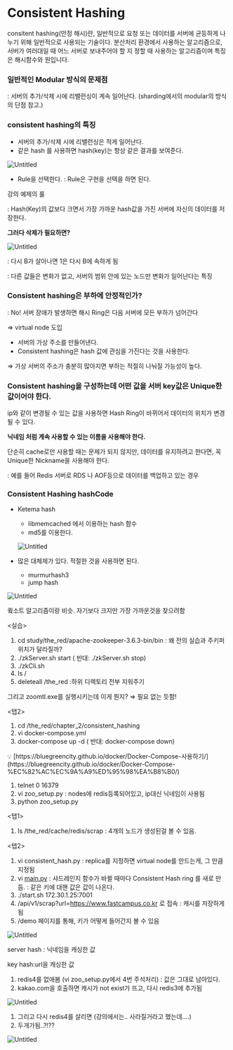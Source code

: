 # Consistent Hashing

consitent hashing(안정 해시)란, 일반적으로 요청 또는 데이터를 서버에 균등하게 나누기 위해 일반적으로 사용되는 기술이다. 분산처리 환경에서 사용하는 알고리즘으로, 서버가 여러대일 때 어느 서버로 보내주어야 할 지 정할 때 사용하는 알고리즘이며 특징은 해시함수와 원입니다.

### 일반적인 Modular 방식의 문제점

: 서버의 추가/삭제 시에 리밸런싱이 계속 일어난다. (sharding에서의 modular의 방식의 단점 참고.)

### consistent hashing의 특징

- 서버의 추가/삭제 시에 리밸런싱은 적게 일어난다.
- 같은 hash 를 사용하면 hash(key)는 항상 같은 결과를 보여준다.

![Untitled](Consistent%20Hashing%20e1a993a0c5514e39b6e053479fc5ff67/Untitled.png)

- Rule을 선택한다. : Rule은 구현을 선택을 하면 된다.

강의 예제의 룰

: Hash(Key)의 값보다 크면서 가장 가까운 hash값을 가진 서버에 자신의 데이터를 저장한다.

**그러다 삭제가 필요하면?**

![Untitled](Consistent%20Hashing%20e1a993a0c5514e39b6e053479fc5ff67/Untitled%201.png)

: 다시 B가 살아나면 1은 다시 B에 속하게 됨

: 다른 값들은 변화가 없고, 서버의 범위 안에 있는 노드만 변화가 일어난다는 특징

### Consistent hashing은 부하에 안정적인가?

: No! 서버 장애가 발생하면 해시 Ring은 다음 서버에 모든 부하가 넘어간다

⇒ virtual node 도입

- 서버의 가상 주소를 만들어낸다.
- Consistent hashing은 hash 값에 관심을 가진다는 것을 사용한다.

⇒ 가상 서버의 주소가 충분히 많아지면 부하는 적절히 나눠질 가능성이 높다.

### Consistent hashing을 구성하는데 어떤 값을 서버 key값은 Unique한 값이어야 한다.

ip와 같이 변경될 수 있는 값을 사용하면 Hash Ring이 바뀌어서 데이터의 위치가 변경될 수 있다.

**닉네임 처럼 계속 사용할 수 있는 이름을 사용해야 한다.**

단순히 cache로만 사용할 때는 문제가 되지 않지만, 데이터를 유지하려고 한다면, 꼭 Unique한 Nickname을 사용해야 한다. 

: 예를 들어 Redis 서버로 RDS 나 AOF등으로 데이터를 백업하고 있는 경우

### Consistent Hashing hashCode

- Ketema hash
    - libmemcached 에서 이용하는 hash 함수
    - md5를 이용한다.
    
    ![Untitled](Consistent%20Hashing%20e1a993a0c5514e39b6e053479fc5ff67/Untitled%202.png)
    

- 많은 대체제가 있다. 적절한 것을 사용하면 된다.
    - murmurhash3
    - jump hash

![Untitled](Consistent%20Hashing%20e1a993a0c5514e39b6e053479fc5ff67/Untitled%203.png)

큌소트 알고리즘이랑 비슷. 자기보다 크지만 가장 가까운것을 찾으려함

<실습>

1. cd study/the_red/apache-zookeeper-3.6.3-bin/bin : 왜 전의 실습과 주키퍼 위치가 달라질까?
2. ./zkServer.sh start ( 반대: ./zkServer.sh stop)
3. ./zkCli.sh
4. ls  /
5. deleteall /the_red :하위 디렉토리 전부 지워주기

그리고 zoomtl.exe를 실행시키는데 이게 뭔지? ⇒ 필요 없는 듯함!

<탭2>

1. cd /the_red/chapter_2/consistent_hashing
2. vi docker-compose.yml
3. docker-compose up -d ( 반대: docker-compose down)

<aside>
💡 [https://bluegreencity.github.io/docker/Docker-Compose-사용하기/](https://bluegreencity.github.io/docker/Docker-Compose-%EC%82%AC%EC%9A%A9%ED%95%98%EA%B8%B0/)

</aside>

 

1. telnet 0 16379
2. vi zoo_setup.py : nodes에 redis등록되어있고, ip대신 닉네임이 사용됨
3. python zoo_setup.py

<탭1>

1. ls /the_red/cache/redis/scrap : 4개의 노드가 생성된걸 볼 수 있음.

<탭2>

1. vi consistent_hash.py : replica를 지정하면 virtual node를 만드는게, 그 만큼 지정됨 
2. vi [main.py](http://main.py) : 샤드레인지 함수가 바뀔 때마다 Consistent Hash ring 를 새로 만듬. : 같은 키에 대핸 값은 값이 나온다.
3. ./start.sh 172.30.1.25:7001
4. /api/v1/scrap?url=https://www.fastcampus.co.kr 로 접속 : 캐시를 저장하게 됨 
5. /demo 페이지를 통해, 키가 어떻게 들어간지 볼 수 있음

![Untitled](Consistent%20Hashing%20e1a993a0c5514e39b6e053479fc5ff67/Untitled%204.png)

server hash : 닉네임을 캐싱한 값

key hash:url을 캐싱한 값

1. redis4를 없애봄 (vi zoo_setup.py에서 4번 주석처리) : 값은 그대로 남아있다.
2. kakao.com을 호출하면 캐시가 not exist가 뜨고, 다시 redis3에 추가됨 

![Untitled](Consistent%20Hashing%20e1a993a0c5514e39b6e053479fc5ff67/Untitled%205.png)

1. 그리고 다시 redis4를 살리면 (강의에서는.. 사라질거라고 했는데....)
2. 두개가됨..?!??

![Untitled](Consistent%20Hashing%20e1a993a0c5514e39b6e053479fc5ff67/Untitled%206.png)